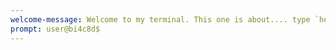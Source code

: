 ```yaml
---
welcome-message: Welcome to my terminal. This one is about.... type `help` to get started!
prompt: user@bi4c8d$
---
```

